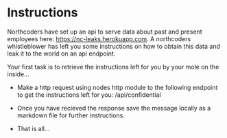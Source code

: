 # Instructions

Northcoders have set up an api to serve data about past and present employees here: https://nc-leaks.herokuapp.com. A northcoders whistleblower has left you some instructions on how to obtain this data and leak it to the world on an api endpoint.

Your first task is to retrieve the instructions left for you by your mole on the inside...

* Make a http request using nodes http module to the following endpoint to get the instructions left for you: /api/confidential 

* Once you have recieved the response save the message locally as a markdown file for further instructions.

* That is all...